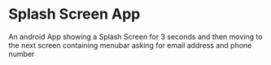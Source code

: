 # Splash Screen App
An android App showing a Splash Screen for 3 seconds and then moving to the next screen containing menubar asking for email address and phone number
